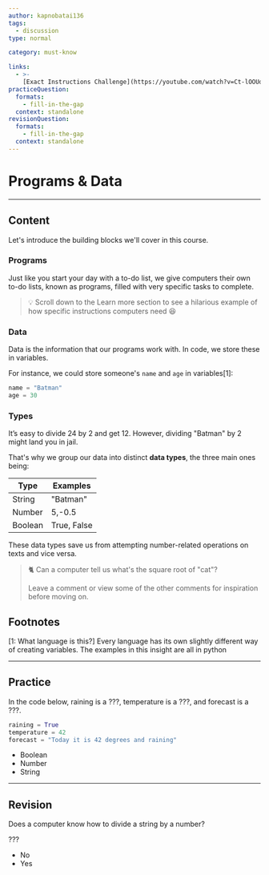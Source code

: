 ```yaml
---
author: kapnobatai136
tags:
  - discussion
type: normal

category: must-know

links:
  - >-
    [Exact Instructions Challenge](https://youtube.com/watch?v=Ct-lOOUqmyY){video}
practiceQuestion:
  formats:
    - fill-in-the-gap
  context: standalone
revisionQuestion:
  formats:
    - fill-in-the-gap
  context: standalone
---
```


# Programs & Data

---
## Content

Let's introduce the building blocks we'll cover in this course.


### Programs

Just like you start your day with a to-do list, we give computers their own to-do lists, known as programs, filled with very specific tasks to complete.

> 💡 Scroll down to the Learn more section to see a hilarious example of how specific instructions computers need 😆


### Data

Data is the information that our programs work with. In code, we store these in variables.

For instance, we could store someone's `name` and `age` in variables[1]:
```python
name = "Batman"
age = 30
```


### Types

It’s easy to divide 24 by 2 and get 12. However, dividing "Batman" by 2 might land you in jail.

That's why we group our data into distinct **data types**, the three main ones being:

| Type    | Examples    |
| ------- | ----------- |
| String  | "Batman"    |
| Number  | 5,-0.5     |
| Boolean | True, False |

These data types save us from attempting number-related operations on texts and vice versa.

> 🐈 Can a computer tell us what's the square root of "cat"?
>
> Leave a comment or view some of the other comments for inspiration before moving on.


## Footnotes

[1: What language is this?]
Every language has its own slightly different way of creating variables. The examples in this insight are all in python


---

## Practice

In the code below, raining is a ???, temperature is a ???, and forecast is a ???.
```python
raining = True
temperature = 42
forecast = "Today it is 42 degrees and raining"
```

- Boolean
- Number
- String


---

## Revision

Does a computer know how to divide a string by a number?

???

- No
- Yes



